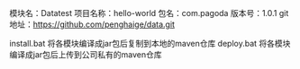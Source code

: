 
模块名：Datatest
项目名称：hello-world
包名：com.pagoda
版本号：1.0.1
git地址：https://github.com/penghaige/data.git

install.bat 将各模块编译成jar包后复制到本地的maven仓库
deploy.bat 将各模块编译成jar包后上传到公司私有的maven仓库